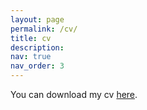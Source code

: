 ```yaml
---
layout: page
permalink: /cv/
title: cv
description: 
nav: true
nav_order: 3
---
```

<div class="projects">

You can download my cv <a href="https://edoardozanelli.github.io/cv_042024.pdf">here</a>.
